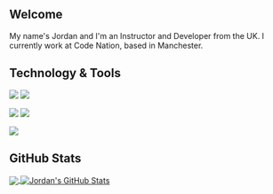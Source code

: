 ## Welcome

My name's Jordan and I'm an Instructor and Developer from the UK. I currently work at Code Nation, based in Manchester.

## Technology & Tools

![](https://img.shields.io/badge/OS-Mac-informational?style=flat&logo=apple&logoColor=white&color=ffffff)
![](https://img.shields.io/badge/Editor-VS_Code-informational?style=flat&logo=visual-studio-code&logoColor=white&color=ffffff)

![](https://img.shields.io/badge/Code-Python-informational?style=flat&logo=python&logoColor=white&color=ffffff)
![](https://img.shields.io/badge/Code-CSharp-informational?style=flat&logo=csharp&logoColor=white&color=ffffff)

![](https://img.shields.io/badge/Engine-Unity-informational?style=flat&logo=unity&logoColor=white&color=ffffff)

## GitHub Stats

<a href="https://github.com/darlodev/darlodev">
  <img align="center" src="https://github-readme-stats.vercel.app/api/top-langs/?username=linguadev&hide=java,html,tex&title_color=ffffff&text_color=c9cacc&icon_color=2bbc8a&bg_color=1d1f21&langs_count=3" />
</a>
<a href="https://github.com/darlodev/darlodev">
  <img align="center" src="https://github-readme-stats.vercel.app/api?username=linguadev&show_icons=true&line_height=27&count_private=true&title_color=ffffff&text_color=c9cacc&icon_color=ffffff&bg_color=1d1f21" alt="Jordan's GitHub Stats" />
</a>

<!-- <a href="https://github.com/MartinHeinz/python-project-blueprint">
  <img align="center" src="https://github-readme-stats.vercel.app/api/pin/?username=MartinHeinz&repo=python-project-blueprint&title_color=ffffff&text_color=c9cacc&icon_color=2bbc8a&bg_color=1d1f21" />
</a>


<a href="https://github.com/MartinHeinz/go-project-blueprint">
  <img align="center" src="https://github-readme-stats.vercel.app/api/pin/?username=MartinHeinz&repo=go-project-blueprint&title_color=ffffff&text_color=c9cacc&icon_color=2bbc8a&bg_color=1d1f21" />
</a>  -->

<!---
dadarlodev/dadarlodev is a ✨ special ✨ repository because its `README.md` (this file) appears on your GitHub profile.
You can click the Preview link to take a look at your changes.
--->
